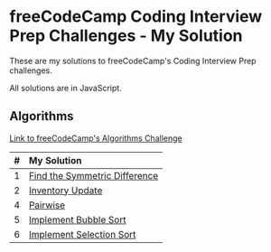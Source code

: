 # freeCodeCamp Coding Interview Prep Challenges - My Solution

These are my solutions to freeCodeCamp's Coding Interview Prep challenges.

All solutions are in JavaScript.

## Algorithms

[Link to freeCodeCamp's Algorithms Challenge](https://www.freecodecamp.org/learn/coding-interview-prep/#algorithms)

| #   | My Solution                                                                     |
| --- | :------------------------------------------------------------------------------ |
| 1   | [Find the Symmetric Difference](algorithms/01-find-the-symmetric-difference.js) |
| 2   | [Inventory Update](algorithms/02-inventory-update.js)                           |
| 4   | [Pairwise](algorithms/04-pairwise.js)                                           |
| 5   | [Implement Bubble Sort](algorithms/05-implement-bubble-sort.js)                 |
| 6   | [Implement Selection Sort](algorithms/06-implement-selection-sort.js)           |
